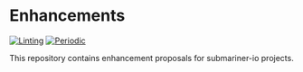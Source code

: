 # Enhancements

[![Linting](https://github.com/submariner-io/enhancements/workflows/Linting/badge.svg)](https://github.com/submariner-io/enhancements/actions?query=workflow%3ALinting)
[![Periodic](https://github.com/submariner-io/enhancements/workflows/Periodic/badge.svg)](https://github.com/submariner-io/enhancements/actions?query=workflow%3APeriodic)

This repository contains enhancement proposals for submariner-io projects.
